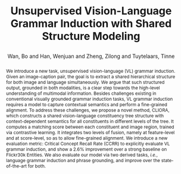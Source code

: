 ---
layout: pub
type: article
key: vlgi
title: >
    Unsupervised Vision-Language Grammar Induction with Shared Structure Modeling
author: Wan, Bo and Han, Wenjuan and Zheng, Zilong and  Tuytelaars, Tinne
pdf: https://openreview.net/pdf?id=N0n_QyQ5lBF
abbr: ICLR'22
journal: The Tenth International Conference on Learning Representations (ICLR)
year: 2022
award: Oral
sticky: true
abstract: >
    We introduce a new task, unsupervised vision-language (VL) grammar induction.
    Given an image-caption pair, the goal is to extract a shared hierarchical structure for both image and language simultaneously. We argue that such structured output, grounded in both modalities, is a clear step towards the high-level understanding of multimodal information. Besides challenges existing in conventional visually grounded grammar induction tasks, VL grammar induction requires a
    model to capture contextual semantics and perform a fine-grained alignment. To
    address these challenges, we propose a novel method, CLIORA, which constructs
    a shared vision-language constituency tree structure with context-dependent semantics for all constituents in different levels of the tree. It computes a matching score between each constituent and image region, trained via contrastive learning.
    It integrates two levels of fusion, namely at feature-level and at score-level, so as
    to allow fine-grained alignment. We introduce a new evaluation metric: Critical
    Concept Recall Rate (CCRR) to explicitly evaluate VL grammar induction, and
    show a 2.6% improvement over a strong baseline on Flickr30k Entities. We also
    evaluate our model via two derived tasks, <em>i.e.</em>, language grammar induction and
    phrase grounding, and improve over the state-of-the-art for both.
bibtex: >
    @article{wan2022unsupervised,
        title={Unsupervised Vision-Language Grammar Induction with Shared Structure Modeling},
        author={Wan, Bo and Han, Wenjuan and Zheng, Zilong and  Tuytelaars, Tinne},
        journal={The Tenth International Conference on Learning Representations (ICLR)},
        year={2022}
    } 
---